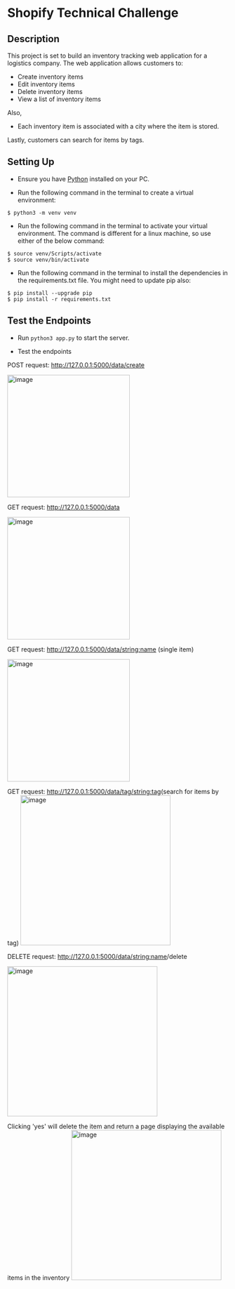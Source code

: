 # Shopify Technical Challenge

## Description
This project is set to build an inventory tracking web application for a logistics company. The web application allows customers to:
- Create inventory items
- Edit inventory items
- Delete inventory items
- View a list of inventory items

Also,
- Each inventory item is associated with a city where the item is stored. 

Lastly, customers can search for items by tags.

## Setting Up
-   Ensure you have [Python](www.python.org) installed on your PC.
  
-   Run the following command in the terminal to create a virtual environment: 
```
$ python3 -m venv venv
```

-   Run the following command in the terminal to activate your virtual environment. The command is different for a linux machine, so use either of the below command:
 ``` 
 $ source venv/Scripts/activate
 $ source venv/bin/activate
```

-   Run the following command in the terminal to install the dependencies in the requirements.txt file. You might need to update pip also:
``` 
$ pip install --upgrade pip
$ pip install -r requirements.txt
```

## Test the Endpoints

-   Run ``` python3 app.py ``` to start the server.

-   Test the endpoints

POST request: http://127.0.0.1:5000/data/create

<img width="279" alt="image" src="https://user-images.githubusercontent.com/49791498/168648042-8cd3a85b-8d75-4ded-b463-2e9963b2209a.png">

GET request: http://127.0.0.1:5000/data

<img width="279" alt="image" src="https://user-images.githubusercontent.com/49791498/168650401-623f0e80-46c1-4efa-9210-b206db85fe97.png">

GET request: http://127.0.0.1:5000/data/<string:name> (single item)

<img width="279" alt="image" src="https://user-images.githubusercontent.com/49791498/168654547-ab2d3396-0d12-474c-b08a-d543bd87ffae.png">

GET request: http://127.0.0.1:5000/data/tag/<string:tag>(search for items by tag)
<img width="342" alt="image" src="https://user-images.githubusercontent.com/49791498/168660368-c4fc4955-80f4-4601-b3c7-e0b51efa1ef0.png">

DELETE request: http://127.0.0.1:5000/data/<string:name>/delete

<img width="342" alt="image" src="https://user-images.githubusercontent.com/49791498/168654755-4dd498d4-04e3-4239-99d2-ebe608a66e2b.png">

Clicking 'yes' will delete the item and return a page displaying the available items in the inventory
<img width="342" alt="image" src="https://user-images.githubusercontent.com/49791498/168654793-7f5a1b81-9f66-493b-a8e1-41ba0b06e717.png">
